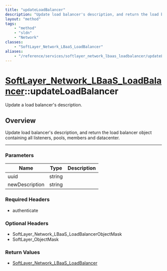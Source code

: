 ```yaml
---
title: "updateLoadBalancer"
description: "Update load balancer's description, and return the load balancer object containing all listeners, pools, members and dat... "
layout: "method"
tags:
    - "method"
    - "sldn"
    - "Network"
classes:
    - "SoftLayer_Network_LBaaS_LoadBalancer"
aliases:
    - "/reference/services/softlayer_network_lbaas_loadbalancer/updateLoadBalancer"
---
```

# [SoftLayer_Network_LBaaS_LoadBalancer](/reference/services/SoftLayer_Network_LBaaS_LoadBalancer)::updateLoadBalancer


Update a load balancer's description.


## Overview 
Update load balancer's description, and return the load balancer object containing all listeners, pools, members and datacenter. 

-----

### Parameters 
|Name | Type | Description |
| --- | --- | --- |
|uuid| string| |
|newDescription| string| |


### Required Headers
* authenticate


### Optional Headers
* SoftLayer_Network_LBaaS_LoadBalancerObjectMask
* SoftLayer_ObjectMask

### Return Values
* <a href='/reference/datatypes/SoftLayer_Network_LBaaS_LoadBalancer'>SoftLayer_Network_LBaaS_LoadBalancer </a>




